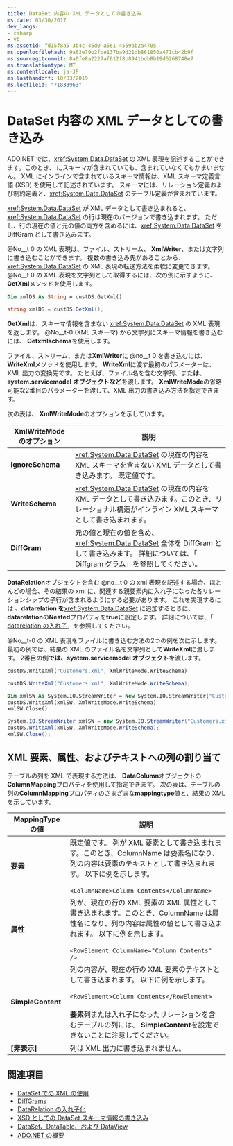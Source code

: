 ```yaml
---
title: DataSet 内容の XML データとしての書き込み
ms.date: 03/30/2017
dev_langs:
- csharp
- vb
ms.assetid: fd15f8a5-3b4c-46d0-a561-4559ab2a4705
ms.openlocfilehash: 9a63e79b2fce137ba9d21db861850a471cb42b9f
ms.sourcegitcommit: 8a0fe8a2227af612f8b8941bdb8b19d6268748e7
ms.translationtype: MT
ms.contentlocale: ja-JP
ms.lasthandoff: 10/03/2019
ms.locfileid: "71833963"
---
```

# <a name="writing-dataset-contents-as-xml-data"></a>DataSet 内容の XML データとしての書き込み
ADO.NET では、<xref:System.Data.DataSet> の XML 表現を記述することができます。このとき、 にスキーマが含まれていても、含まれていなくてもかまいません。 XML にインラインで含まれているスキーマ情報は、XML スキーマ定義言語 (XSD) を使用して記述されています。 スキーマには、リレーション定義および制約定義と、<xref:System.Data.DataSet> のテーブル定義が含まれています。  
  
 <xref:System.Data.DataSet> が XML データとして書き込まれると、<xref:System.Data.DataSet> の行は現在のバージョンで書き込まれます。 ただし、行の現在の値と元の値の両方を含めるには、<xref:System.Data.DataSet> を DiffGram として書き込みます。  
  
 @No__t 0 の XML 表現は、ファイル、ストリーム、 **XmlWriter**、または文字列に書き込むことができます。 複数の書き込み先があることから、<xref:System.Data.DataSet> の XML 表現の転送方法を柔軟に変更できます。 @No__t 0 の XML 表現を文字列として取得するには、次の例に示すように、 **GetXml**メソッドを使用します。  
  
```vb  
Dim xmlDS As String = custDS.GetXml()  
```  
  
```csharp  
string xmlDS = custDS.GetXml();  
```  
  
 **GetXml**は、スキーマ情報を含まない <xref:System.Data.DataSet> の XML 表現を返します。 @No__t-0 (XML スキーマ) から文字列にスキーマ情報を書き込むには、 **Getxmlschema**を使用します。  
  
 ファイル、ストリーム、または**XmlWriter**に @no__t 0 を書き込むには、 **WriteXml**メソッドを使用します。 **WriteXml**に渡す最初のパラメーターは、XML 出力の変換先です。 たとえば、ファイル名を含む文字列、また**は、system.servicemodel オブジェクトなど**を渡します。 **XmlWriteMode**の省略可能な2番目のパラメーターを渡して、XML 出力の書き込み方法を指定できます。  
  
 次の表は、 **XmlWriteMode**のオプションを示しています。  
  
|XmlWriteMode のオプション|説明|  
|-------------------------|-----------------|  
|**IgnoreSchema**|<xref:System.Data.DataSet> の現在の内容を XML スキーマを含まない XML データとして書き込みます。 既定値です。|  
|**WriteSchema**|<xref:System.Data.DataSet> の現在の内容を XML データとして書き込みます。このとき、リレーショナル構造がインライン XML スキーマとして書き込まれます。|  
|**DiffGram**|元の値と現在の値を含め、<xref:System.Data.DataSet> 全体を DiffGram として書き込みます。 詳細については、「 [Diffgram グラム](diffgrams.md)」を参照してください。|  
  
 **DataRelation**オブジェクトを含む @no__t 0 の xml 表現を記述する場合、ほとんどの場合、その結果の xml に、関連する親要素内に入れ子になった各リレーションシップの子行が含まれるようにする必要があります。 これを実現するには **、datarelation を**<xref:System.Data.DataSet> に追加するときに、 **datarelation**の**Nested**プロパティを**true**に設定します。 詳細については、「 [datarelation の入れ子](nesting-datarelations.md)」を参照してください。  
  
 @No__t-0 の XML 表現をファイルに書き込む方法の2つの例を次に示します。 最初の例では、結果の XML のファイル名を文字列として**WriteXml**に渡します。 2番目の例**では、system.servicemodel オブジェクトを**渡します。
  
```vb  
custDS.WriteXml("Customers.xml", XmlWriteMode.WriteSchema)  
```  
  
```csharp  
custDS.WriteXml("Customers.xml", XmlWriteMode.WriteSchema);  
```  
  
```vb  
Dim xmlSW As System.IO.StreamWriter = New System.IO.StreamWriter("Customers.xml")  
custDS.WriteXml(xmlSW, XmlWriteMode.WriteSchema)  
xmlSW.Close()  
```  
  
```csharp  
System.IO.StreamWriter xmlSW = new System.IO.StreamWriter("Customers.xml");  
custDS.WriteXml(xmlSW, XmlWriteMode.WriteSchema);  
xmlSW.Close();  
```  
  
## <a name="mapping-columns-to-xml-elements-attributes-and-text"></a>XML 要素、属性、およびテキストへの列の割り当て  
 テーブルの列を XML で表現する方法は、 **DataColumn**オブジェクトの**ColumnMapping**プロパティを使用して指定できます。 次の表は、テーブルの列の**ColumnMapping**プロパティのさまざまな**mappingtype**値と、結果の XML を示しています。  
  
|MappingType の値|説明|  
|-----------------------|-----------------|  
|**要素**|既定値です。 列が XML 要素として書き込まれます。このとき、ColumnName は要素名になり、列の内容は要素のテキストとして書き込まれます。 以下に例を示します。<br /><br /> `<ColumnName>Column Contents</ColumnName>`|  
|**属性**|列が、現在の行の XML 要素の XML 属性として書き込まれます。このとき、ColumnName は属性名になり、列の内容は属性の値として書き込まれます。 以下に例を示します。<br /><br /> `<RowElement ColumnName="Column Contents" />`|  
|**SimpleContent**|列の内容が、現在の行の XML 要素のテキストとして書き込まれます。 以下に例を示します。<br /><br /> `<RowElement>Column Contents</RowElement>`<br /><br /> **要素**列または入れ子になったリレーションを含むテーブルの列には、 **SimpleContent**を設定できないことに注意してください。|  
|**[非表示]**|列は XML 出力に書き込まれません。|  
  
## <a name="see-also"></a>関連項目

- [DataSet での XML の使用](using-xml-in-a-dataset.md)
- [DiffGrams](diffgrams.md)
- [DataRelation の入れ子化](nesting-datarelations.md)
- [XSD としての DataSet スキーマ情報の書き込み](writing-dataset-schema-information-as-xsd.md)
- [DataSet、DataTable、および DataView](index.md)
- [ADO.NET の概要](../ado-net-overview.md)
